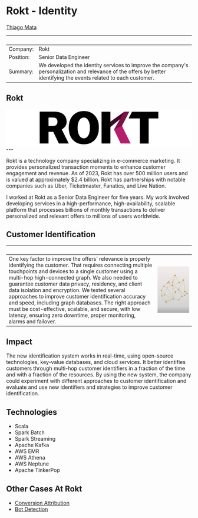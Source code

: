 # Rokt - Identity

[Thiago Mata](../README.md)

| &nbsp;    | &nbsp;                                              |
|-----------|-----------------------------------------------------|
| Company:  | Rokt                                                |
| Position: | Senior Data Engineer                                |
| Summary:  | We developed the identity services to improve the company's personalization and relevance of the offers by better identifying the events related to each customer. |

##  Rokt

<div style="background-color: white; display: flex; justify-content: center; align-items: center; height: 100px;">
<img src="../img/rokt.svg" style="height:90px;"/>
</div>
---

Rokt is a technology company specializing in e-commerce marketing. It provides personalized transaction moments to enhance customer engagement and revenue. As of 2023, Rokt has over 500 million users and is valued at approximately $2.4 billion. Rokt has partnerships with notable companies such as Uber, Ticketmaster, Fanatics, and Live Nation.

I worked at Rokt as a Senior Data Engineer for five years. My work involved developing services in a high-performance, high-availability, scalable platform that processes billions of monthly transactions to deliver personalized and relevant offers to millions of users worldwide.

## Customer Identification

| &nbsp; | &nbsp; |
|--------|--------|
| One key factor to improve the offers' relevance is properly identifying the customer. That requires connecting multiple touchpoints and devices to a single customer using a multi-hop high-connected graph. We also needed to guarantee customer data privacy, residency, and client data isolation and encryption. We tested several approaches to improve customer identification accuracy and speed, including graph databases. The right approach must be cost-effective, scalable, and secure, with low latency, ensuring zero downtime, proper monitoring, alarms and failover. | <img width="1000px" src="../img/identity.svg"> |

## Impact

The new identification system works in real-time, using open-source technologies, key-value databases, and cloud services. It better identifies customers through multi-hop customer identifiers in a fraction of the time and with a fraction of the resources. By using the new system, the company could experiment with different approaches to customer identification and evaluate and use new identifiers and strategies to improve customer identification.

## Technologies

- Scala
- Spark Batch
- Spark Streaming
- Apache Kafka
- AWS EMR
- AWS Athena
- AWS Neptune
- Apache TinkerPop

## Other Cases At Rokt

- [Conversion Attribution](./rokt-attribution.md)
- [Bot Detection](./rokt-bot-detection.md)
